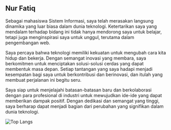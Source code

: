 ## Nur Fatiq
Sebagai mahasiswa Sistem Informasi, saya telah merasakan langsung dinamika yang luar biasa dalam dunia teknologi. Ketertarikan saya yang mendalam terhadap bidang ini tidak hanya mendorong saya untuk belajar, tetapi juga menginspirasi saya untuk unggul, terutama dalam pengembangan web.

Saya percaya bahwa teknologi memiliki kekuatan untuk mengubah cara kita hidup dan bekerja. Dengan semangat inovasi yang membara, saya berkomitmen untuk menciptakan solusi-solusi cerdas yang dapat membentuk masa depan. Setiap tantangan yang saya hadapi menjadi kesempatan bagi saya untuk berkontribusi dan berinovasi, dan itulah yang membuat perjalanan ini begitu seru.

Saya siap untuk menjelajahi batasan-batasan baru dan berkolaborasi dengan para profesional di industri untuk mewujudkan ide-ide yang dapat memberikan dampak positif. Dengan dedikasi dan semangat yang tinggi, saya berharap dapat menjadi bagian dari perubahan yang signifikan dalam dunia teknologi.

<!--
**Anomali99/Anomali99** is a ✨ _special_ ✨ repository because its `README.md` (this file) appears on your GitHub profile.

Here are some ideas to get you started:

- 🔭 I’m currently working on ...
- 🌱 I’m currently learning ...
- 👯 I’m looking to collaborate on ...
- 🤔 I’m looking for help with ...
- 💬 Ask me about ...
- 📫 How to reach me: ...
- 😄 Pronouns: ...
- ⚡ Fun fact: ...
-->
![Top Langs](https://github-readme-stats.vercel.app/api/top-langs/?username=Anomali99&langs_count=8)

